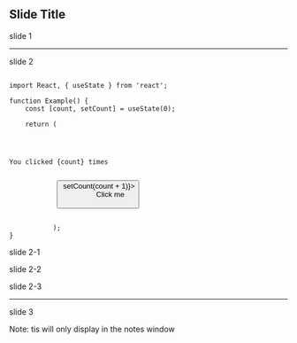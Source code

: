 

<!-- .slide: data-transition="zoom" data-background="#1A237E"-->
<!-- .section: data-font=110 color="#888888"-->

## Slide Title

slide 1

---

slide 2

<pre><code class="hljs" data-line-numbers="4,8-11">
import React, { useState } from 'react';

function Example() {
    const [count, setCount] = useState(0);

    return (
            <div>
            <p>You clicked {count} times</p>
            <button onClick={() => setCount(count + 1)}>
            Click me
            </button>
            </div>
           );
}
</code></pre>

>>>


slide 2-1

>>>

slide 2-2

>>>

slide 2-3

---

slide 3

Note:
tis will only display in the notes window
